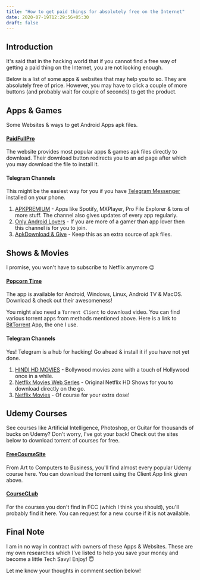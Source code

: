 ```yaml
---
title: "How to get paid things for absolutely free on the Internet"
date: 2020-07-19T12:29:56+05:30
draft: false
---
```


## Introduction

It's said that in the hacking world that if you cannot find a free way of getting a paid thing on the Internet, you are not looking enough.

Below is a list of some apps & websites that may help you to so. They are absolutely free of price. However, you may have to click a couple of more buttons (and probably wait for couple of seconds) to get the product.

## Apps & Games

Some Websites & ways to get Android Apps apk files.

#### [PaidFullPro](https://www.paidfullpro.in/)

The website provides most popular apps & games apk files directly to download. Their download button redirects you to an ad page after which you may download the file to install it.

#### Telegram Channels

This might be the easiest way for you if you have [Telegram Messenger](https://play.google.com/store/apps/details?id=org.telegram.messenger) installed on your phone.<br>

1. [APKPREMIUM](https://t.me/APKPREMIUM) - Apps like Spotify, MXPlayer, Pro File Explorer & tons of more stuff. The channel also gives updates of every app regularly.
2. [Only Android Lovers](https://t.me/OnlyAndroidLovers) - If you are more of a gamer than app lover then this channel is for you to join.
3. [ApkDownload & Give](https://t.me/ApkDownloadz) - Keep this as an extra source of apk files.

## Shows & Movies

I promise, you won't have to subscribe to Netflix anymore :wink:

#### [Popcorn Time](https://popcorntime.sh/)

The app is available for Android, Windows, Linux, Android TV & MacOS. Download & check out their awesomeness!

You might also need a `Torrent Client` to download video. You can find various torrent apps from methods mentioned above. Here is a link to [BitTorrent](files/BitTorrentPro.apk) App, the one I use.

#### Telegram Channels

Yes! Telegram is a hub for hacking! Go ahead & install it if you have not yet done.<br>

1. [HINDI HD MOVIES](https://t.me/HindiHDmovies) - Bollywood movies zone with a touch of Hollywood once in a while.
2. [Netflix Movies Web Series](https://t.me/netflix_movies_series_web) - Original Netflix HD Shows for you to download directly on the go.
3. [Netflix Movies](https://t.me/Netflix_Moviez) - Of course for your extra dose!

## Udemy Courses

See courses like Artificial Intelligence, Photoshop, or Guitar for thousands of bucks on Udemy? Don't worry, I've got your back! Check out the sites below to download torrent of courses for free.

#### [FreeCourseSite](https://freecoursesite.com/)

From Art to Computers to Business, you'll find almost every popular Udemy course here. You can download the torrent using the Client App link given above.

#### [CourseCLub](https://courseclub.me/)

For the courses you don't find in FCC (which I think you should), you'll probably find it here. You can request for a new course if it is not available.

## Final Note

I am in no way in contract with owners of these Apps & Websites. These are my own researches which I've listed to help you save your money and become a little Tech Savy! Enjoy! :innocent:

Let me know your thoughts in comment section below!
